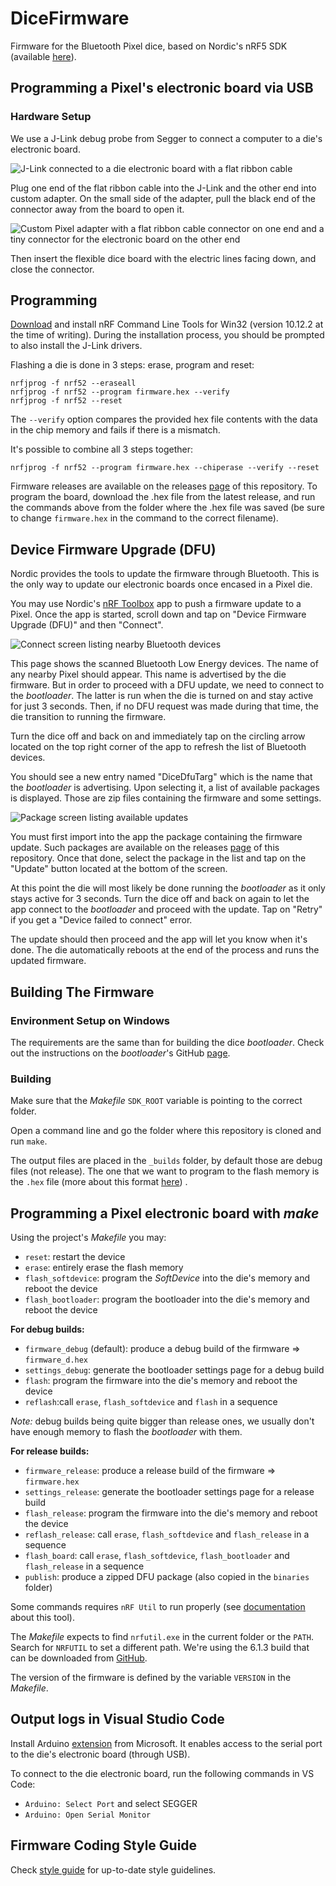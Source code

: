 # DiceFirmware

Firmware for the Bluetooth Pixel dice, based on Nordic's nRF5 SDK (available
[here](https://www.nordicsemi.com/Products/Development-software/nRF5-SDK/Download#infotabs)).

## Programming a Pixel's electronic board via USB

### Hardware Setup

We use a J-Link debug probe from Segger to connect a computer to a die's electronic board.

![J-Link connected to a die electronic board with a flat ribbon cable](images/board+jlink.jpg "Let the light show begin!")

Plug one end of the flat ribbon cable into the J-Link and the other end into custom adapter.
On the small side of the adapter, pull the black end of the connector away from the board to open it.

![Custom Pixel adapter with a flat ribbon cable connector on one end and a tiny connector for the electronic board on the other end](images/connector.jpg)

Then insert the flexible dice board with the electric lines facing down, and close the connector.

## Programming

[Download](https://www.nordicsemi.com/Products/Development-tools/nRF-Command-Line-Tools/Download#infotabs)
and install nRF Command Line Tools for Win32 (version 10.12.2 at the time of writing).
During the installation process, you should be prompted to also install the J-Link drivers.

Flashing a die is done in 3 steps: erase, program and reset:

```
nrfjprog -f nrf52 --eraseall
nrfjprog -f nrf52 --program firmware.hex --verify
nrfjprog -f nrf52 --reset
```

The `--verify` option compares the provided hex file contents with the data in the chip memory
and fails if there is a mismatch.

It's possible to combine all 3 steps together:

```
nrfjprog -f nrf52 --program firmware.hex --chiperase --verify --reset
```

Firmware releases are available on the releases
[page](https://github.com/GameWithPixels/DiceFirmware/releases) of this repository.
To program the board, download the .hex file from the latest release,
and run the commands above from the folder where the .hex file was saved
(be sure to change `firmware.hex` in the command to the correct filename).

## Device Firmware Upgrade (DFU)

Nordic provides the tools to update the firmware through Bluetooth.
This is the only way to update our electronic boards once encased in a Pixel die.

You may use Nordic's [nRF Toolbox](https://www.nordicsemi.com/Products/Development-tools/nRF-Toolbox)
app to push a firmware update to a Pixel. Once the app is started, scroll down and tap on
"Device Firmware Upgrade (DFU)" and then "Connect".

![Connect screen listing nearby Bluetooth devices](images/connect_screen.jpg)

This page shows the scanned Bluetooth Low Energy devices. The name of any nearby Pixel should appear.
This name is advertised by the die firmware.
But in order to proceed with a DFU update, we need to connect to the *bootloader*.
The latter is run when the die is turned on and stay active for just 3 seconds.
Then, if no DFU request was made during that time, the die transition to running the firmware.

Turn the dice off and back on and immediately tap on the circling arrow located on the top right corner
of the app to refresh the list of Bluetooth devices.

You should see a new entry named "DiceDfuTarg" which is the name that the *bootloader* is advertising.
Upon selecting it, a list of available packages is displayed. Those are zip files containing the firmware
and some settings.

![Package screen listing available updates](images/package_screen.jpg)

You must first import into the app the package containing the firmware update.
Such packages are available on the releases
[page](https://github.com/GameWithPixels/DiceFirmware/releases) of this repository.
Once that done, select the package in the list and tap on the "Update" button located at the bottom of the screen.

At this point the die will most likely be done running the *bootloader* as it only stays active for 3 seconds.
Turn the dice off and back on again to let the app connect to the *bootloader* and proceed with the update.
Tap on "Retry" if you get a "Device failed to connect" error.

The update should then proceed and the app will let you know when it's done. The die automatically reboots
at the end of the process and runs the updated firmware.

## Building The Firmware

### Environment Setup on Windows

The requirements are the same than for building the dice *bootloader*.
Check out the instructions on the *bootloader*'s GitHub
[page](https://github.com/GameWithPixels/DiceBootloader#readme).

### Building

Make sure that the *Makefile* `SDK_ROOT` variable is pointing to the correct folder.

Open a command line and go the folder where this repository is cloned and run `make`.

The output files are placed in the `_builds` folder, by default those are debug files (not release).
The one that we want to program to the flash memory is the `.hex` file
(more about this format [here](https://en.wikipedia.org/wiki/Intel_HEX)) .

## Programming a Pixel electronic board with *make*

Using the project's *Makefile* you may:

* `reset`: restart the device
* `erase`: entirely erase the flash memory
* `flash_softdevice`: program the *SoftDevice* into the die's memory and reboot the device
* `flash_bootloader`: program the bootloader into the die's memory and reboot the device

**For debug builds:**

* `firmware_debug` (default): produce a debug build of the firmware => `firmware_d.hex`
* `settings_debug`: generate the bootloader settings page for a debug build
* `flash`: program the firmware into the die's memory and reboot the device
* `reflash`:call `erase`, `flash_softdevice` and `flash` in a sequence

*Note:* debug builds being quite bigger than release ones,
we usually don't have enough memory to flash the *bootloader* with them.

**For release builds:**

* `firmware_release`: produce a release build of the firmware => `firmware.hex`
* `settings_release`: generate the bootloader settings page for a release build
* `flash_release`: program the firmware into the die's memory and reboot the device
* `reflash_release`: call `erase`, `flash_softdevice` and `flash_release` in a sequence
* `flash_board`: call `erase`, `flash_softdevice`, `flash_bootloader` and `flash_release` in a sequence
* `publish`: produce a zipped DFU package (also copied in the `binaries` folder)

Some commands requires `nRF Util` to run properly (see
[documentation](https://infocenter.nordicsemi.com/topic/ug_nrfutil/UG/nrfutil/nrfutil_intro.html)
about this tool).

The *Makefile* expects to find `nrfutil.exe` in the current folder or the `PATH`.
Search for `NRFUTIL` to set a different path.
We're using the 6.1.3 build that can be downloaded from
[GitHub](https://github.com/NordicSemiconductor/pc-nrfutil/releases/tag/v6.1.3).

The version of the firmware is defined by the variable `VERSION` in the *Makefile*.

## Output logs in Visual Studio Code

Install Arduino [extension](https://marketplace.visualstudio.com/items?itemName=vsciot-vscode.vscode-arduino)
from Microsoft.
It enables access to the serial port to the die's electronic board (through USB).

To connect to the die electronic board, run the following commands in VS Code:
* `Arduino: Select Port` and select SEGGER
* `Arduino: Open Serial Monitor`

## Firmware Coding Style Guide

Check [style guide](style.md) for up-to-date style guidelines. 
